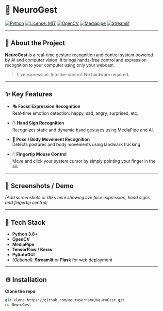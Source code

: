 # 🧠 NeuroGest

[![Python](https://img.shields.io/badge/Python-3.8%2B-blue?logo=python)](https://www.python.org/)
[![License: MIT](https://img.shields.io/badge/License-MIT-green.svg)](https://opensource.org/licenses/MIT)
[![OpenCV](https://img.shields.io/badge/OpenCV-Enabled-critical?logo=opencv)](https://opencv.org/)
[![Mediapipe](https://img.shields.io/badge/Mediapipe-Gesture%20Tracking-brightgreen)](https://google.github.io/mediapipe/)
[![Streamlit](https://img.shields.io/badge/Streamlit-Optional-red?logo=streamlit)](https://streamlit.io/)

---

## 🧠 About the Project

**NeuroGest** is a real-time gesture recognition and control system powered by AI and computer vision. It brings hands-free control and expression recognition to your computer using only your webcam.

> Live expression. Intuitive control. No hardware required.

---

## ✨ Key Features

- 🎭 **Facial Expression Recognition**  
  Real-time emotion detection: happy, sad, angry, surprised, etc.

- ✋ **Hand Sign Recognition**  
  Recognizes static and dynamic hand gestures using MediaPipe and AI.

- 🧍 **Pose / Body Movement Recognition**  
  Detects postures and body movements using landmark tracking.

- 🖱️ **Fingertip Mouse Control**  
  Move and click your system cursor by simply pointing your finger in the air.

---

## 📸 Screenshots / Demo

*(Add screenshots or GIFs here showing live face expression, hand signs, and fingertip control)*

---

## 🧰 Tech Stack

- **Python 3.8+**
- **OpenCV**
- **MediaPipe**
- **TensorFlow / Keras**
- **PyAutoGUI**
- *(Optional)*: **Streamlit** or **Flask** for web deployment

---

## ⚙️ Installation

**Clone the repo**
   ```bash
   git clone https://github.com/yourusername/NeuroGest.git
   cd NeuroGest
